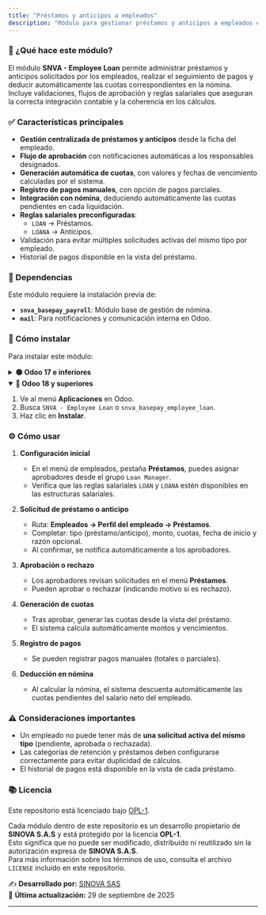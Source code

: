 ```yaml
---
title: "Préstamos y anticipos a empleados"
description: "Módulo para gestionar préstamos y anticipos a empleados en Odoo, con integración automática en la nómina."
---
```


### 📌 ¿Qué hace este módulo?
El módulo **SNVA - Employee Loan** permite administrar préstamos y anticipos solicitados por los empleados, realizar el seguimiento de pagos y deducir automáticamente las cuotas correspondientes en la nómina.  
Incluye validaciones, flujos de aprobación y reglas salariales que aseguran la correcta integración contable y la coherencia en los cálculos.

### ✅ Características principales
- **Gestión centralizada de préstamos y anticipos** desde la ficha del empleado.
- **Flujo de aprobación** con notificaciones automáticas a los responsables designados.
- **Generación automática de cuotas**, con valores y fechas de vencimiento calculadas por el sistema.
- **Registro de pagos manuales**, con opción de pagos parciales.
- **Integración con nómina**, deduciendo automáticamente las cuotas pendientes en cada liquidación.
- **Reglas salariales preconfiguradas**:  
  - `LOAN` → Préstamos.  
  - `LOANA` → Anticipos.  
- Validación para evitar múltiples solicitudes activas del mismo tipo por empleado.
- Historial de pagos disponible en la vista del préstamo.

### 🔗 Dependencias
Este módulo requiere la instalación previa de:
- **`snva_basepay_payroll`**: Módulo base de gestión de nómina.  
- **`mail`**: Para notificaciones y comunicación interna en Odoo.  

### 💪 Cómo instalar
Para instalar este módulo:

<details>
  <summary><strong>🟢 Odoo 17 e inferiores</strong></summary>

1. Ve al menú **Aplicaciones** en Odoo.  
2. Busca `NBT - Employee Loan` o `nbt_employee_loan`.  
3. Haz clic en **Instalar**.  
</details>

<details open>
  <summary><strong>🔵 Odoo 18 y superiores</strong></summary>

1. Ve al menú **Aplicaciones** en Odoo.  
2. Busca `SNVA - Employee Loan` o `snva_basepay_employee_loan`.  
3. Haz clic en **Instalar**.  
</details>

### ⚙️ Cómo usar
1. **Configuración inicial**  
   - En el menú de empleados, pestaña **Préstamos**, puedes asignar aprobadores desde el grupo `Loan Manager`.  
   - Verifica que las reglas salariales `LOAN` y `LOANA` estén disponibles en las estructuras salariales.  

2. **Solicitud de préstamo o anticipo**  
   - Ruta: **Empleados → Perfil del empleado → Préstamos**.  
   - Completar: tipo (préstamo/anticipo), monto, cuotas, fecha de inicio y razón opcional.  
   - Al confirmar, se notifica automáticamente a los aprobadores.  

3. **Aprobación o rechazo**  
   - Los aprobadores revisan solicitudes en el menú **Préstamos**.  
   - Pueden aprobar o rechazar (indicando motivo si es rechazo).  

4. **Generación de cuotas**  
   - Tras aprobar, generar las cuotas desde la vista del préstamo.  
   - El sistema calcula automáticamente montos y vencimientos.  

5. **Registro de pagos**  
   - Se pueden registrar pagos manuales (totales o parciales).  

6. **Deducción en nómina**  
   - Al calcular la nómina, el sistema descuenta automáticamente las cuotas pendientes del salario neto del empleado.  

### ⚠️ Consideraciones importantes
- Un empleado no puede tener más de **una solicitud activa del mismo tipo** (pendiente, aprobada o rechazada).  
- Las categorías de retención y préstamos deben configurarse correctamente para evitar duplicidad de cálculos.  
- El historial de pagos está disponible en la vista de cada préstamo.

### 📚 Licencia
Este repositorio está licenciado bajo [OPL-1](LICENSE).  

Cada módulo dentro de este repositorio es un desarrollo propietario de **SINOVA S.A.S** y está protegido por la licencia **OPL-1**.  
Esto significa que no puede ser modificado, distribuido ni reutilizado sin la autorización expresa de **SINOVA S.A.S**.  
Para más información sobre los términos de uso, consulta el archivo `LICENSE` incluido en este repositorio.

✍️ **Desarrollado por:** [SINOVA SAS](https://www.sinova.co/)  
📅 **Última actualización:** 29 de septiembre de 2025

---